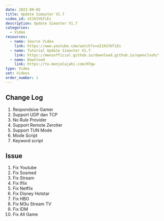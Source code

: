 ```yaml
---
date: 2022-09-02
title: Update Simaster V1.7
video_id: oI1kSYbTiEs
description: Update Simaster V1.7
categories:
  - Video
resources:
  - name: Source Video
    link: https://www.youtube.com/watch?v=oI1kSYbTiEs
  - name: Tutorial Update Simaster V1.7
    link: https://mwnsofficial.github.io/download.github.io/openclash/tutorial-update-simaster-v1-7/
  - name: Download
    link: https://to.menjelajahi.com/H7gw
type: Video
set: Videos
order_number: 1
---
```


## Change Log

1. Respondsive Gamer
2. Support UDP dan TCP
3. No Rule Provider
4. Support Remote Zerotier
5. Support TUN Mode
6. Mode Script
7. Keyword script

## Issue

1. Fix Youtube
2. Fix Sosmed
3. Fix Stream
4. Fix Iflix
5. Fix Netflix
6. Fix Disney Hotstar
7. Fix HBO
8. Fix M3u Stream TV
9. Fix IDM
10. Fix All Game
